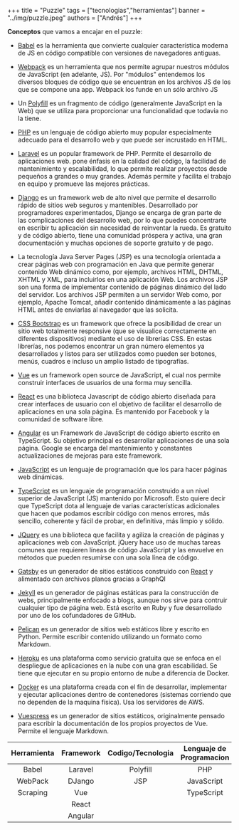 +++
title = "Puzzle"
tags = ["tecnologias","herramientas"]
banner = "../img/puzzle.jpeg"
authors = ["Andrés"]
+++

[babel]:https://babeljs.io/
[Webpack]:https://webpack.js.org/
[Polyfill]:https://polyfill.io/v3/
[PHP]:https://www.php.net/
[Laravel]:https://laravel.com/
[DJango]:https://www.djangoproject.com/
[CSS Bootstrap]:https://getbootstrap.com/
[Vue]:https://vuejs.org/
[React]:https://es.reactjs.org/
[Angular]:https://angular.io/
[JavaScript]:https://www.javascript.com/
[TypeScript]:https://www.typescriptlang.org/
[JQuery]:https://jquery.com/
[Gatsby]:https://www.gatsbyjs.com/
[Jekyll]:https://jekyllrb.com/
[Pelican]:https://getpelican.com/
[Heroku]:https://www.heroku.com/
[Docker]:https://www.docker.com/
[Vuespress]:https://vuepress.vuejs.org/

**Conceptos** que vamos a encajar en el puzzle:

+ [Babel][babel] es la herramienta que convierte cualquier característica moderna de JS en código compatible con versiones de navegadores antiguas.


+ [Webpack][Webpack] es un herramienta que nos permite agrupar nuestros módulos de JavaScript (en adelante, JS). Por "módulos" entendemos los diversos bloques de código que se encuentran en los archivos JS de los que se compone una app. Webpack los funde en un sólo archivo JS


+ Un [Polyfill][Polyfill] es un fragmento de código (generalmente JavaScript en la Web) que se utiliza para proporcionar una funcionalidad que todavia no la tiene.


+ [PHP][PHP] es un lenguaje de código abierto muy popular especialmente adecuado para el desarrollo web y que puede ser incrustado en HTML. 


+ [Laravel][Laravel]  es un popular framework de PHP. Permite el desarrollo de aplicaciones web. pone énfasis en la calidad del código, la facilidad de mantenimiento y escalabilidad, lo que permite realizar proyectos desde pequeños a grandes o muy grandes. Además permite y facilita el trabajo en equipo y promueve las mejores prácticas.


+ [Django][DJango] es un framework web de alto nivel que permite el desarrollo rápido de sitios web seguros y mantenibles. Desarrollado por programadores experimentados, Django se encarga de gran parte de las complicaciones del desarrollo web, por lo que puedes concentrarte en escribir tu aplicación sin necesidad de reinventar la rueda. Es gratuito y de código abierto, tiene una comunidad próspera y activa, una gran documentación y muchas opciones de soporte gratuito y de pago.


+ La tecnología Java Server Pages (JSP) es una tecnología orientada a crear páginas web con programación en Java que permite generar contenido Web dinámico como, por ejemplo, archivos HTML, DHTML, XHTML y XML, para incluirlos en una aplicación Web. Los archivos JSP son una forma de implementar contenido de páginas dinámico del lado del servidor. Los archivos JSP permiten a un servidor Web como, por ejemplo, Apache Tomcat, añadir contenido dinámicamente a las páginas HTML antes de enviarlas al navegador que las solicita.


+ [CSS Bootstrap][CSS Bootstrap] es un framework que ofrece la posibilidad de crear un sitio web totalmente responsive (que se visualice correctamente en diferentes dispositivos) mediante el uso de librerías CSS. En estas librerías, nos podemos encontrar un gran número elementos ya desarrollados y listos para ser utilizados como pueden ser botones, menús, cuadros e incluso un amplio listado de tipografías.



+ [Vue][Vue] es un framework open source de JavaScript, el cual nos permite construir interfaces de usuarios de una forma muy sencilla.


+ [React][React] es una biblioteca Javascript de código abierto diseñada para crear interfaces de usuario con el objetivo de facilitar el desarrollo de aplicaciones en una sola página. Es mantenido por Facebook y la comunidad de software libre.


+ [Angular][Angular] es un Framework de JavaScript de código abierto escrito en TypeScript. Su objetivo principal es desarrollar aplicaciones de una sola página. Google se encarga del mantenimiento y constantes actualizaciones de mejoras para este framework.


+ [JavaScript][JavaScript] es un lenguaje de programación que los  para hacer páginas web dinámicas. 


+ [TypeScript][TypeScript] es un lenguaje de programación construido a un nivel superior de JavaScript (JS) mantenido por Microsoft. Esto quiere decir que TypeScript dota al lenguaje de varias características adicionales que hacen que podamos escribir código con menos errores, más sencillo, coherente y fácil de probar, en definitiva, más limpio y sólido.


+ [JQuery][JQuery] es una biblioteca que facilita y agiliza la creación de páginas y aplicaciones web con JavaScript. jQuery hace uso de muchas tareas comunes que requieren líneas de código JavaScript y las envuelve en métodos que pueden resumirse con una sola línea de código.


+ [Gatsby][Gatsby] es un generador de sitios estáticos construido con [React][React] y alimentado con archivos planos gracias a GraphQl


+ [Jekyll][Jekyll] es un generador de páginas estáticas para la construcción de webs, principalmente enfocado a blogs, aunque nos sirve para contruir cualquier tipo de página web. Está escrito en Ruby y fue desarrollado por uno de los cofundadores de GitHub.


+ [Pelican][Pelican] es un generador de sitios web estáticos libre y escrito en Python. Permite escribir contenido utilizando un formato como Markdown.


+ [Heroku][Heroku] es una plataforma como servicio gratuita que se enfoca en el despliegue de aplicaciones en la nube con una gran escabilidad. Se tiene que ejecutar en su propio entorno de nube a diferencia de Docker.


+ [Docker][Docker] es una plataforma creada con el fin de desarrollar, implementar y ejecutar aplicaciones dentro de contenedores (sistemas corriendo que no dependen de la maquina física). Usa los servidores de AWS.


+ [Vuespress][Vuespress] es un generador de sitios estáticos, originalmente pensado para escribir la documentación de los propios proyectos de Vue. Permite el lenguaje Markdown.


| Herramienta  | Framework   | Codigo/Tecnologia   | Lenguaje de Programacion   |  Generador de Sitios   |  Plataforma de SW  |   
| :------------: | :-----------: | :-------------------: | :--------------------------: | :----------------------: | :------------------:|
| Babel        | Laravel     | Polyfill            | PHP                        |  Gatsby                | Docker             |   
| WebPack      | DJango      |    JSP              | JavaScript                 |  Hugo                  | Heroku             |   
| Scraping     | Vue         |                     | TypeScript                 |  Jekyll                |                    |   
|              | React       |                     |                            |  Pelican               |                    |   
|              | Angular     |                     |                            |  Vuespress             |                    |   





